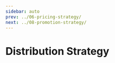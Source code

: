 ```yaml
---
sidebar: auto
prev: ../06-pricing-strategy/
next: ../08-promotion-strategy/
---
```


# Distribution Strategy